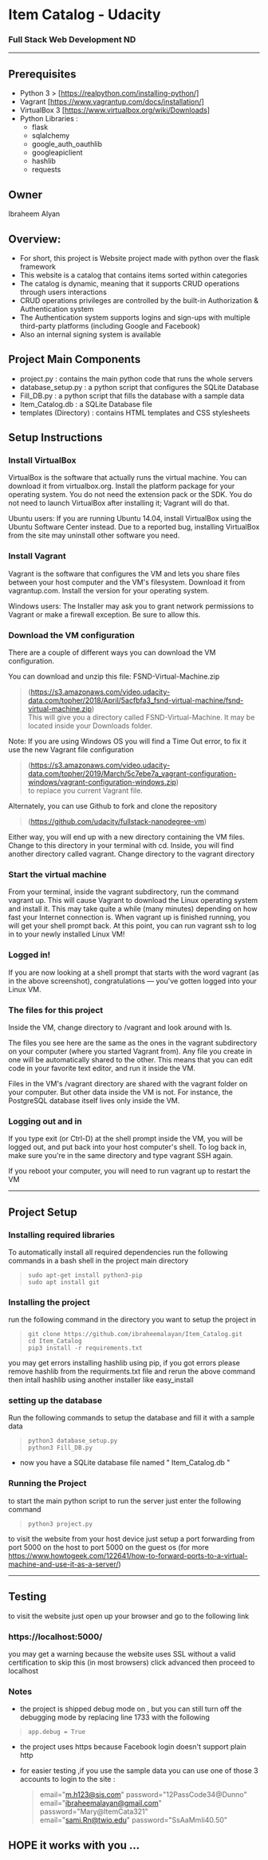 # Item Catalog - Udacity
### Full Stack Web Development ND
_______________________
## Prerequisites
* Python 3 > [https://realpython.com/installing-python/]  
* Vagrant [https://www.vagrantup.com/docs/installation/]  
* VirtualBox 3 [https://www.virtualbox.org/wiki/Downloads]  
* Python Libraries :  
    - flask  
    - sqlalchemy  
    - google_auth_oauthlib  
    - googleapiclient  
    - hashlib  
    - requests  

## Owner
Ibraheem Alyan

## Overview:
* For short, this project is Website project made with python over the flask framework
* This website is a catalog that contains items sorted within categories
* The catalog is dynamic, meaning that it supports CRUD operations through users interactions
* CRUD operations privileges are controlled by the built-in Authorization & Authentication system
* The Authentication system supports logins and sign-ups with multiple third-party platforms (including Google and Facebook)
* Also an internal signing system is available

## Project Main Components

* project.py : contains the main python code that runs the whole servers  
* database_setup.py : a python script that configures the SQLite Database  
* Fill_DB.py : a python script that fills the database with a sample data  
* Item_Catalog.db : a SQLite Database file  
* templates (Directory) : contains HTML templates and CSS stylesheets  

## Setup Instructions

### Install VirtualBox
VirtualBox is the software that actually runs the virtual machine. You can download it from virtualbox.org. Install the platform package for your operating system. You do not need the extension pack or the SDK. You do not need to launch VirtualBox after installing it; Vagrant will do that.

Ubuntu users: If you are running Ubuntu 14.04, install VirtualBox using the Ubuntu Software Center instead. Due to a reported bug, installing VirtualBox from the site may uninstall other software you need.

### Install Vagrant
Vagrant is the software that configures the VM and lets you share files between your host computer and the VM's filesystem. Download it from vagrantup.com. Install the version for your operating system.

Windows users: The Installer may ask you to grant network permissions to Vagrant or make a firewall exception. Be sure to allow this.

### Download the VM configuration
There are a couple of different ways you can download the VM configuration.

You can download and unzip this file: FSND-Virtual-Machine.zip
> (https://s3.amazonaws.com/video.udacity-data.com/topher/2018/April/5acfbfa3_fsnd-virtual-machine/fsnd-virtual-machine.zip)  
This will give you a directory called FSND-Virtual-Machine. It may be located inside your Downloads folder.

Note: If you are using Windows OS you will find a Time Out error, to fix it use the new Vagrant file configuration
> (https://s3.amazonaws.com/video.udacity-data.com/topher/2019/March/5c7ebe7a_vagrant-configuration-windows/vagrant-configuration-windows.zip)  
to replace you current Vagrant file.

Alternately, you can use Github to fork and clone the repository
> (https://github.com/udacity/fullstack-nanodegree-vm)  

Either way, you will end up with a new directory containing the VM files. Change to this directory in your terminal with cd. Inside, you will find another directory called vagrant. Change directory to the vagrant directory

### Start the virtual machine
From your terminal, inside the vagrant subdirectory, run the command vagrant up. This will cause Vagrant to download the Linux operating system and install it. This may take quite a while (many minutes) depending on how fast your Internet connection is.
When vagrant up is finished running, you will get your shell prompt back. At this point, you can run vagrant ssh to log in to your newly installed Linux VM!

### Logged in!
If you are now looking at a shell prompt that starts with the word vagrant (as in the above screenshot), congratulations — you've gotten logged into your Linux VM.

### The files for this project
Inside the VM, change directory to /vagrant and look around with ls.

The files you see here are the same as the ones in the vagrant subdirectory on your computer (where you started Vagrant from). Any file you create in one will be automatically shared to the other. This means that you can edit code in your favorite text editor, and run it inside the VM.

Files in the VM's /vagrant directory are shared with the vagrant folder on your computer. But other data inside the VM is not. For instance, the PostgreSQL database itself lives only inside the VM.

### Logging out and in
If you type exit (or Ctrl-D) at the shell prompt inside the VM, you will be logged out, and put back into your host computer's shell. To log back in, make sure you're in the same directory and type vagrant SSH again.

If you reboot your computer, you will need to run vagrant up to restart the VM

_______________________
## Project Setup

### Installing required libraries
To automatically install all required dependencies run the following commands in a bash shell in the project main directory
>     sudo apt-get install python3-pip   
>     sudo apt install git  

### Installing the project
run the following command in the directory you want to setup the project in
>     git clone https://github.com/ibraheemalayan/Item_Catalog.git  
>     cd Item_Catalog
>     pip3 install -r requirements.txt
you may get errors installing hashlib using pip, if you got errors please remove hashlib from the requirments.txt file and rerun the above command then intall hashlib using another installer like easy_install 

### setting up the database
Run the following commands to setup the database and fill it with a sample data
>     python3 database_setup.py  
>     python3 Fill_DB.py  

 * now you have a SQLite database file named " Item_Catalog.db "

### Running the Project
to start the main python script to run the server just enter the following command
>     python3 project.py  
to visit the website from your host device just setup a port forwarding from port 5000 on the host to port 5000 on the guest os (for more https://www.howtogeek.com/122641/how-to-forward-ports-to-a-virtual-machine-and-use-it-as-a-server/)
_______________________
## Testing
to visit the website just open up your browser and go to the following link
### https://localhost:5000/  
you may get a warning because the website uses SSL without a valid certification to skip this (in most browsers) click advanced then proceed to localhost

### Notes
* the project is shipped debug mode on , but you can still turn off the debugging mode by replacing line 1733 with the following  
>     app.debug = True  

* the project uses https because Facebook login doesn't support plain http

* for easier testing ,if you use the sample data you can use one of those 3 accounts to login to the site :
  > email="m.h123@sis.com"                   password="12PassCode34@Dunno"  
  > email="ibraheemalayan@gmail.com"         password="Mary@ItemCata321"  
  > email="sami.Rn@twio.edu"                 password="SsAaMmIi40.50"  

## HOPE it works with you ...
